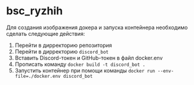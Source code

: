 # bsc_ryzhih

Для создания изображения докера и запуска контейнера необходимо сделать следующие действия:

1. Перейти в дирректорию репозитория
2. Перейти в дирректорию `discord_bot`
3. Вставить Discord-токен и GitHub-токен в файл docker.env
4. Прописать команду `docker build -t discord_bot .`
5. Запустить контейнер при помощи команды `docker run --env-file=./docker.env discord_bot`